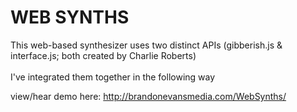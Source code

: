 <h1>WEB SYNTHS</h1>

This web-based synthesizer uses two distinct APIs (gibberish.js & interface.js; both created by Charlie Roberts)
<br><br>
I've integrated them together in the following way

view/hear demo here: http://brandonevansmedia.com/WebSynths/
